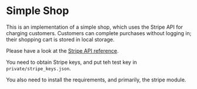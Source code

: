 # Simple Shop

This is an implementation of a simple shop, which uses the Stripe API for 
charging customers. 
Customers can complete purchases without logging in; their shopping cart is 
stored in local storage. 

Please have a look at the [Stripe API reference](https://stripe.com/docs/api). 

You need to obtain Stripe keys, and put teh test key in `private/stripe_keys.json`. 

You also need to install the requirements, and primarily, the stripe module. 
